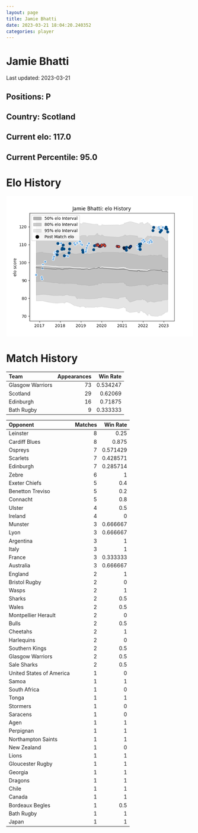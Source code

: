 ```yaml
---  
layout: page  
title: Jamie Bhatti  
date: 2023-03-21 18:04:20.240352  
categories: player  
---
```

# Jamie Bhatti


Last updated: 2023-03-21
## Positions: P

## Country: Scotland

## Current elo: 117.0

## Current Percentile: 95.0

# Elo History


![elo history](history_JamieBhatti.png)
# Match History


| Team             |   Appearances |   Win Rate |
|:-----------------|--------------:|-----------:|
| Glasgow Warriors |            73 |   0.534247 |
| Scotland         |            29 |   0.62069  |
| Edinburgh        |            16 |   0.71875  |
| Bath Rugby       |             9 |   0.333333 |

| Opponent                 |   Matches |   Win Rate |
|:-------------------------|----------:|-----------:|
| Leinster                 |         8 |   0.25     |
| Cardiff Blues            |         8 |   0.875    |
| Ospreys                  |         7 |   0.571429 |
| Scarlets                 |         7 |   0.428571 |
| Edinburgh                |         7 |   0.285714 |
| Zebre                    |         6 |   1        |
| Exeter Chiefs            |         5 |   0.4      |
| Benetton Treviso         |         5 |   0.2      |
| Connacht                 |         5 |   0.8      |
| Ulster                   |         4 |   0.5      |
| Ireland                  |         4 |   0        |
| Munster                  |         3 |   0.666667 |
| Lyon                     |         3 |   0.666667 |
| Argentina                |         3 |   1        |
| Italy                    |         3 |   1        |
| France                   |         3 |   0.333333 |
| Australia                |         3 |   0.666667 |
| England                  |         2 |   1        |
| Bristol Rugby            |         2 |   0        |
| Wasps                    |         2 |   1        |
| Sharks                   |         2 |   0.5      |
| Wales                    |         2 |   0.5      |
| Montpellier Herault      |         2 |   0        |
| Bulls                    |         2 |   0.5      |
| Cheetahs                 |         2 |   1        |
| Harlequins               |         2 |   0        |
| Southern Kings           |         2 |   0.5      |
| Glasgow Warriors         |         2 |   0.5      |
| Sale Sharks              |         2 |   0.5      |
| United States of America |         1 |   0        |
| Samoa                    |         1 |   1        |
| South Africa             |         1 |   0        |
| Tonga                    |         1 |   1        |
| Stormers                 |         1 |   0        |
| Saracens                 |         1 |   0        |
| Agen                     |         1 |   1        |
| Perpignan                |         1 |   1        |
| Northampton Saints       |         1 |   1        |
| New Zealand              |         1 |   0        |
| Lions                    |         1 |   1        |
| Gloucester Rugby         |         1 |   1        |
| Georgia                  |         1 |   1        |
| Dragons                  |         1 |   1        |
| Chile                    |         1 |   1        |
| Canada                   |         1 |   1        |
| Bordeaux Begles          |         1 |   0.5      |
| Bath Rugby               |         1 |   1        |
| Japan                    |         1 |   1        |